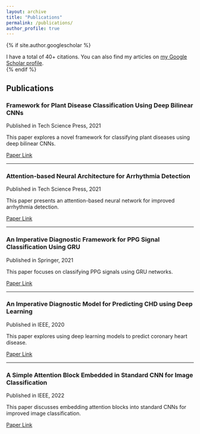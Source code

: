 ```yaml
---
layout: archive
title: "Publications"
permalink: /publications/
author_profile: true
---
```


{% if site.author.googlescholar %}
  <div class="wordwrap">I have a total of 40+ citations. You can also find my articles on <a href="{{https://scholar.google.com/citations?user=K8OFSxwAAAAJ&hl=en}}">my Google Scholar profile</a>.</div>
{% endif %}

## Publications

### Framework for Plant Disease Classification Using Deep Bilinear CNNs
Published in Tech Science Press, 2021

This paper explores a novel framework for classifying plant diseases using deep bilinear CNNs.

[Paper Link](https://www.techscience.com/iasc/v31n1/44287)

---

### Attention-based Neural Architecture for Arrhythmia Detection
Published in Tech Science Press, 2021

This paper presents an attention-based neural network for improved arrhythmia detection.

[Paper Link](https://www.techscience.com/cmc/v69n2/43850)

---

### An Imperative Diagnostic Framework for PPG Signal Classification Using GRU
Published in Springer, 2021

This paper focuses on classifying PPG signals using GRU networks.

[Paper Link](https://link.springer.com/chapter/10.1007/978-981-16-3660-8_57)

---

### An Imperative Diagnostic Model for Predicting CHD using Deep Learning
Published in IEEE, 2020

This paper explores using deep learning models to predict coronary heart disease.

[Paper Link](https://doi.org/10.1109/INOCON50539.2020.9298423)

---
  
### A Simple Attention Block Embedded in Standard CNN for Image Classification
Published in IEEE, 2022

This paper discusses embedding attention blocks into standard CNNs for improved image classification.

[Paper Link](https://ieeexplore.ieee.org/abstract/document/9793110)
